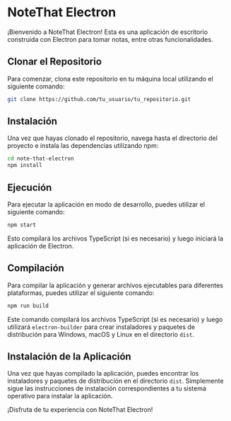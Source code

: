 # NoteThat Electron

¡Bienvenido a NoteThat Electron! Esta es una aplicación de escritorio construida con Electron para tomar notas, entre otras funcionalidades.

## Clonar el Repositorio

Para comenzar, clona este repositorio en tu máquina local utilizando el siguiente comando:

```bash
git clone https://github.com/tu_usuario/tu_repositorio.git
```

## Instalación

Una vez que hayas clonado el repositorio, navega hasta el directorio del proyecto e instala las dependencias utilizando npm:

```bash
cd note-that-electron
npm install
```

## Ejecución

Para ejecutar la aplicación en modo de desarrollo, puedes utilizar el siguiente comando:

```bash
npm start
```

Esto compilará los archivos TypeScript (si es necesario) y luego iniciará la aplicación de Electron.

## Compilación

Para compilar la aplicación y generar archivos ejecutables para diferentes plataformas, puedes utilizar el siguiente comando:

```bash
npm run build
```

Este comando compilará los archivos TypeScript (si es necesario) y luego utilizará `electron-builder` para crear instaladores y paquetes de distribución para Windows, macOS y Linux en el directorio `dist`.

## Instalación de la Aplicación

Una vez que hayas compilado la aplicación, puedes encontrar los instaladores y paquetes de distribución en el directorio `dist`. Simplemente sigue las instrucciones de instalación correspondientes a tu sistema operativo para instalar la aplicación.

¡Disfruta de tu experiencia con NoteThat Electron!
